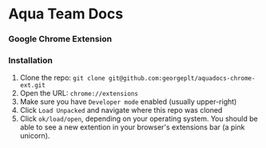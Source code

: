 # Aqua Team Docs

### Google Chrome Extension

### Installation

1. Clone the repo: `git clone git@github.com:georgeplt/aquadocs-chrome-ext.git`
1. Open the URL: `chrome://extensions`
2. Make sure you have `Developer mode` enabled (usually upper-right)
3. Click `Load Unpacked` and navigate where this repo was cloned
4. Click `ok/load/open`, depending on your operating system. You should be able to see a new extention in your browser's extensions bar (a pink unicorn).